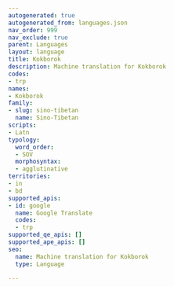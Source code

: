 ```yaml
---
autogenerated: true
autogenerated_from: languages.json
nav_order: 999
nav_exclude: true
parent: Languages
layout: language
title: Kokborok
description: Machine translation for Kokborok
codes:
- trp
names:
- Kokborok
family:
- slug: sino-tibetan
  name: Sino-Tibetan
scripts:
- Latn
typology:
  word_order:
  - SOV
  morphosyntax:
  - agglutinative
territories:
- in
- bd
supported_apis:
- id: google
  name: Google Translate
  codes:
  - trp
supported_qe_apis: []
supported_ape_apis: []
seo:
  name: Machine translation for Kokborok
  type: Language

---
```


